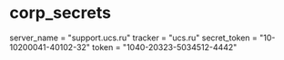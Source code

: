 # corp_secrets
server_name = "support.ucs.ru"
tracker = "ucs.ru"
secret_token = "10-10200041-40102-32"
token = "1040-20323-5034512-4442"
